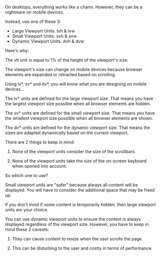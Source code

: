 On desktops, everything works like a charm. However, they can be a nightmare on mobile devices.

Instead, use one of these 3:

- Large Viewport Units. lvh & lvw
- Small Viewport Units. svh & svw
- Dynamic Viewport Units. dvh & dvw

Here's why:

The vh unit is equal to 1% of the height of the viewport's size.

The viewport's size can change on mobile devices because browser elements are expanded or retracted based on scrolling.

Using lv*, sv* and dv*, you will know what you are designing on mobile devices...

The lv* units are defined for the large viewport size. That means you have the largest viewport size possible when all browser elements are hidden.

The sv* units are defined for the small viewport size. That means you have the smallest viewport size possible when all browser elements are shown.

The dv* units are defined for the dynamic viewport size. That means the sizes are adapted dynamically based on the current viewport.

There are 2 things to keep in mind:

1. None of the viewport units consider the size of the scrollbars.

2. None of the viewport units take the size of the on-screen keyboard when opened into account.

So which one to use?

Small viewport units are "safer" because always all content will be displayed. You will have to consider the additional space that may be freed up.

If you don't mind if some content is temporarily hidden, then large viewport units are your choice.

You can use dynamic viewport units to ensure the content is always displayed regardless of the viewport size. However, you have to keep in mind these 2 caveats:

1. They can cause content to resize when the user scrolls the page.

2. This can be disturbing to the user and costly in terms of performance.
